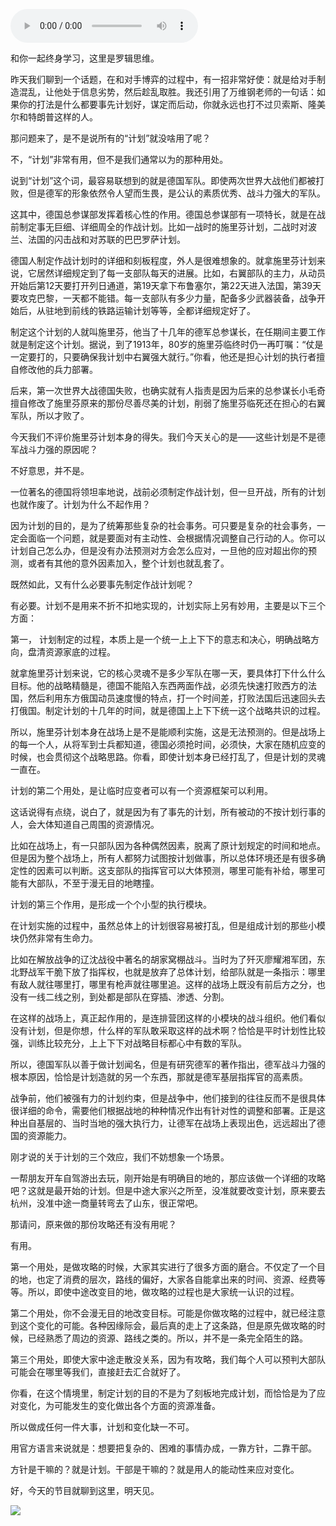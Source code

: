<audio src="http://igetoss.cdn.igetget.com/mp3/201704/18/201704181844467735734039.mp3" controls="controls">您的浏览器不支持 audio 标签。</audio><p>和你一起终身学习，这里是罗辑思维。</p><p>昨天我们聊到一个话题，在和对手博弈的过程中，有一招非常好使：就是给对手制造混乱，让他处于信息劣势，然后趁乱取胜。我还引用了万维钢老师的一句话：如果你的打法是什么都要事先计划好，谋定而后动，你就永远也打不过贝索斯、隆美尔和特朗普这样的人。</p><p>那问题来了，是不是说所有的“计划”就没啥用了呢？</p><p>不，“计划”非常有用，但不是我们通常以为的那种用处。</p><p>说到“计划”这个词，最容易联想到的就是德国军队。即使两次世界大战他们都被打败，但是德军的形象依然令人望而生畏，是公认的素质优秀、战斗力强大的军队。</p><p>这其中，德国总参谋部发挥着核心性的作用。德国总参谋部有一项特长，就是在战前制定事无巨细、详细周全的作战计划。比如一战时的施里芬计划，二战时对波兰、法国的闪击战和对苏联的巴巴罗萨计划。</p><p>德国人制定作战计划时的详细和刻板程度，外人是很难想象的。就拿施里芬计划来说，它居然详细规定到了每一支部队每天的进展。比如，右翼部队的主力，从动员开始后第12天要打开列日通道，第19天拿下布鲁塞尔，第22天进入法国，第39天要攻克巴黎，一天都不能错。每一支部队有多少力量，配备多少武器装备，战争开始后，从驻地到前线的铁路运输计划等等，全都详细规定好了。</p><p>制定这个计划的人就叫施里芬，他当了十几年的德军总参谋长，在任期间主要工作就是制定这个计划。据说，到了1913年，80岁的施里芬临终时仍一再叮嘱：“仗是一定要打的，只要确保我计划中右翼强大就行。”你看，他还是担心计划的执行者擅自修改他的兵力部署。</p><p>后来，第一次世界大战德国失败，也确实就有人指责是因为后来的总参谋长小毛奇擅自修改了施里芬原来的那份尽善尽美的计划，削弱了施里芬临死还在担心的右翼军队，所以才败了。</p><p>今天我们不评价施里芬计划本身的得失。我们今天关心的是——这些计划是不是德军战斗力强的原因呢？</p><p>不好意思，并不是。</p><p>一位著名的德国将领坦率地说，战前必须制定作战计划，但一旦开战，所有的计划也就作废了。计划为什么不起作用？</p><p>因为计划的目的，是为了统筹那些复杂的社会事务。可只要是复杂的社会事务，一定会面临一个问题，就是要面对有主动性、会根据情况调整自己行动的人。你可以计划自己怎么办，但是没有办法预测对方会怎么应对，一旦他的应对超出你的预测，或者有其他的意外因素加入，整个计划也就乱套了。</p><p>既然如此，又有什么必要事先制定作战计划呢？</p><p>有必要。计划不是用来不折不扣地实现的，计划实际上另有妙用，主要是以下三个方面：</p><p>第一， 计划制定的过程，本质上是一个统一上上下下的意志和决心，明确战略方向，盘清资源家底的过程。</p><p>就拿施里芬计划来说，它的核心灵魂不是多少军队在哪一天，要具体打下什么什么目标。他的战略精髓是，德国不能陷入东西两面作战，必须先快速打败西方的法国，然后利用东方俄国动员速度慢的特点，打一个时间差，打败法国后迅速回头去打俄国。制定计划的十几年的时间，就是德国上上下下统一这个战略共识的过程。</p><p>所以，施里芬计划本身在战场上是不是能顺利实施，这是无法预测的。但是战场上的每一个人，从将军到士兵都知道，德国必须抢时间，必须快，大家在随机应变的时候，也会贯彻这个战略思路。你看，即使计划本身已经打乱了，但是计划的灵魂一直在。</p><p>计划的第二个用处，是让临时应变者可以有一个资源框架可以利用。</p><p>这话说得有点绕，说白了，就是因为有了事先的计划，所有被动的不按计划行事的人，会大体知道自己周围的资源情况。</p><p>比如在战场上，有一只部队因为各种偶然因素，脱离了原计划规定的时间和地点。但是因为整个战场上，所有人都努力试图按计划做事，所以总体环境还是有很多确定性的因素可以判断。这支部队的指挥官可以大体预测，哪里可能有补给，哪里可能有大部队，不至于漫无目的地瞎撞。</p><p>计划的第三个作用，是形成一个个小型的执行模块。</p><p>在计划实施的过程中，虽然总体上的计划很容易被打乱，但是组成计划的那些小模块仍然非常有生命力。</p><p>比如在解放战争的辽沈战役中著名的胡家窝棚战斗。当时为了歼灭廖耀湘军团，东北野战军干脆下放了指挥权，也就是放弃了总体计划，给部队就是一条指示：哪里有敌人就往哪里打，哪里有枪声就往哪里追。这样的战场上既没有前后方之分，也没有一线二线之别，到处都是部队在穿插、渗透、分割。</p><p>在这样的战场上，真正起作用的，是连排营团这样的小模块的战斗组织。他们看似没有计划，但是你想，什么样的军队敢采取这样的战术啊？恰恰是平时计划性比较强，训练比较充分，上上下下对战略目标都心中有数的军队。</p><p>所以，德国军队以善于做计划闻名，但是有研究德军的著作指出，德军战斗力强的根本原因，恰恰是计划造就的另一个东西，那就是德军基层指挥官的高素质。</p><p>战争前，他们被强有力的计划约束，但是战争中，他们接到的往往反而不是很具体很详细的命令，需要他们根据战地的种种情况作出有针对性的调整和部署。正是这种出自基层的、当时当地的强大执行力，让德军在战场上表现出色，远远超出了德国的资源能力。</p><p>刚才说的关于计划的三个效应，我们不妨想象一个场景。</p><p>一帮朋友开车自驾游出去玩，刚开始是有明确目的地的，那应该做一个详细的攻略吧？这就是最开始的计划。但是中途大家兴之所至，没准就要改变计划，原来要去杭州，没准中途一商量转弯去了山东，很正常吧。</p><p>那请问，原来做的那份攻略还有没有用呢？</p><p>有用。</p><p>第一个用处，是做攻略的时候，大家其实进行了很多方面的磨合。不仅定了一个目的地，也定了消费的层次，路线的偏好，大家各自能拿出来的时间、资源、经费等等。所以，即使中途改变目的地，做攻略的过程也是大家统一认识的过程。</p><p>第二个用处，你不会漫无目的地改变目标。可能是你做攻略的过程中，就已经注意到这个变化的可能。各种因缘际会，最后真的走上了这条路，但是原先做攻略的时候，已经熟悉了周边的资源、路线之类的。所以，并不是一条完全陌生的路。</p><p>第三个用处，即使大家中途走散没关系，因为有攻略，我们每个人可以预判大部队可能会在哪里等我们，直接赶去汇合就好了。</p><p>你看，在这个情境里，制定计划的目的不是为了刻板地完成计划，而恰恰是为了应对变化，为可能发生的变化做出各个方面的资源准备。</p><p>所以做成任何一件大事，计划和变化缺一不可。</p><p>用官方语言来说就是：想要把复杂的、困难的事情办成，一靠方针，二靠干部。</p><p>方针是干嘛的？就是计划。干部是干嘛的？就是用人的能动性来应对变化。</p><p>好，今天的节目就聊到这里，明天见。</p><img src="https://piccdn.igetget.com/img/201704/18/201704182227277877136757.jpg" />